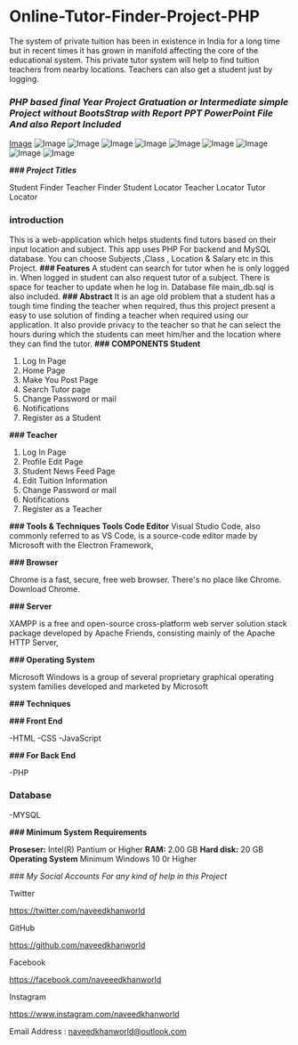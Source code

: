 # Online-Tutor-Finder-Project-PHP
The system of private tuition has been in existence in India for a long time but in recent times it has grown in manifold affecting the core of the educational system. This private tutor system will help to find tuition teachers from nearby locations. Teachers can also get a student just by logging.
### **_PHP based final Year Project Gratuation or Intermediate simple Project without BootsStrap with Report PPT PowerPoint File And also Report Included_**


[Image](https://github.com/users/naveedkhanworld/projects/1/assets/92101193/4b4ca35d-7b9e-406a-8141-2bfc7fabe362)
![Image](https://github.com/users/naveedkhanworld/projects/1/assets/92101193/a9c9f44a-83eb-44cd-ad92-76a39efa49fd)
![Image](https://github.com/users/naveedkhanworld/projects/1/assets/92101193/9b3e40cb-de73-44b2-9061-12e3f65b5ade)
![Image](https://github.com/users/naveedkhanworld/projects/1/assets/92101193/1aa99df0-c33d-415e-bf22-3bb9c6224520)
![Image](https://github.com/users/naveedkhanworld/projects/1/assets/92101193/35e10e43-44d5-40fe-9047-de6e76084b5c)
![Image](https://github.com/users/naveedkhanworld/projects/1/assets/92101193/69e03120-b808-4461-9c4a-cce2fc55f594)
![Image](https://github.com/users/naveedkhanworld/projects/1/assets/92101193/26f49a4a-7b0c-4dfc-b6ba-50b4156bd32a)
![Image](https://github.com/users/naveedkhanworld/projects/1/assets/92101193/9fecd499-7c9f-4840-bae2-4f488b20ba2c)
![Image](https://github.com/users/naveedkhanworld/projects/1/assets/92101193/5f65d648-ba78-464f-b09e-8ccd59be2ad4)
![Image](https://github.com/users/naveedkhanworld/projects/1/assets/92101193/19840e15-8ca1-4031-b88b-0f51dfef8ed8)

**### _Project Titles_**

Student Finder 
Teacher Finder
Student Locator
Teacher Locator
Tutor Locator

### **introduction**
This is a web-application which helps students find tutors based on their input location and subject. This app uses PHP For backend and MySQL database. You can choose Subjects ,Class , Location & Salary etc in this Project.
**### Features**
A student can search for tutor when he is only logged in.
When logged in student can also request tutor of a subject.
There is space for teacher to update when he log in.
Database file main_db.sql is also included.
**### Abstract**
It is an age old problem that a student has a tough time finding the teacher when required, thus this project present a easy to use solution of finding a teacher when required using our application. It also provide privacy to the teacher so that he can select the hours during which the students can meet him/her and the location where they can find the tutor.
**### COMPONENTS
Student**
1)	Log In Page
2)	Home Page
3)	Make You Post Page
4)	Search Tutor page
5)	Change Password or mail
6)	Notifications 
7)	Register as a Student

**### Teacher**
1)	Log In Page
2)	Profile Edit Page
3)	Student News Feed Page
4)	Edit Tuition Information 
5)	Change Password or mail
6)	Notifications 
7)	Register as a Teacher
       
**### Tools & Techniques
Tools
Code Editor**
Visual Studio Code, also commonly referred to as VS Code, is a source-code editor made by Microsoft with the Electron Framework,

**### Browser**

Chrome is a fast, secure, free web browser. There's no place like Chrome. Download Chrome.

**### Server**

XAMPP is a free and open-source cross-platform web server solution stack package developed by Apache Friends, consisting mainly of the Apache HTTP Server,

**### Operating System**

Microsoft Windows is a group of several proprietary graphical operating system families developed and marketed by Microsoft

**### Techniques**

**### Front End**

-HTML
-CSS
-JavaScript

**### For Back End**

-PHP

### **Database**

-MYSQL

**### Minimum System Requirements**

**Proseser:**  	Intel(R) Pantium or Higher
**RAM:**   		2.00 GB
**Hard disk:**	20 GB
**Operating System**   Minimum Windows 10 0r Higher


*### *My Social Accounts For any kind of help in this Project**

Twitter

https://twitter.com/naveedkhanworld

GitHub

https://github.com/naveedkhanworld

Facebook

https://facebook.com/naveeedkhanworld

Instagram

https://www.instagram.com/naveedkhanworld


Email Address : naveedkhanworld@outlook.com

